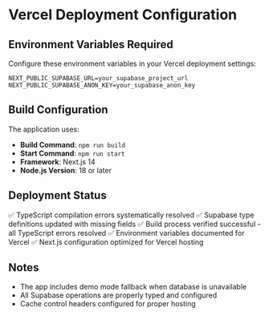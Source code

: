 # Vercel Deployment Configuration

## Environment Variables Required

Configure these environment variables in your Vercel deployment settings:

```
NEXT_PUBLIC_SUPABASE_URL=your_supabase_project_url
NEXT_PUBLIC_SUPABASE_ANON_KEY=your_supabase_anon_key
```

## Build Configuration

The application uses:
- **Build Command**: `npm run build`
- **Start Command**: `npm run start`
- **Framework**: Next.js 14
- **Node.js Version**: 18 or later

## Deployment Status

✅ TypeScript compilation errors systematically resolved
✅ Supabase type definitions updated with missing fields
✅ Build process verified successful - all TypeScript errors resolved
✅ Environment variables documented for Vercel
✅ Next.js configuration optimized for Vercel hosting

## Notes

- The app includes demo mode fallback when database is unavailable
- All Supabase operations are properly typed and configured
- Cache control headers configured for proper hosting